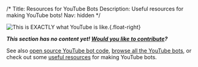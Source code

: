/*
Title: Resources for YouTube Bots
Description: Useful resources for making YouTube bots!
Nav: hidden
*/

![This is EXACTLY what YouTube is like.](/content/images/illustrations/battle-nile.jpg){.float-right}

***This section has no content yet! [Would you like to contribute](https://github.com/botwiki/botwiki.org)?***

See also [open source YouTube bot code](/tag/youtube+opensource), [browse all the YouTube bots](/bots/youtube-bots), or check out some [useful resources](/resources/youtube-bots) for making YouTube bots.